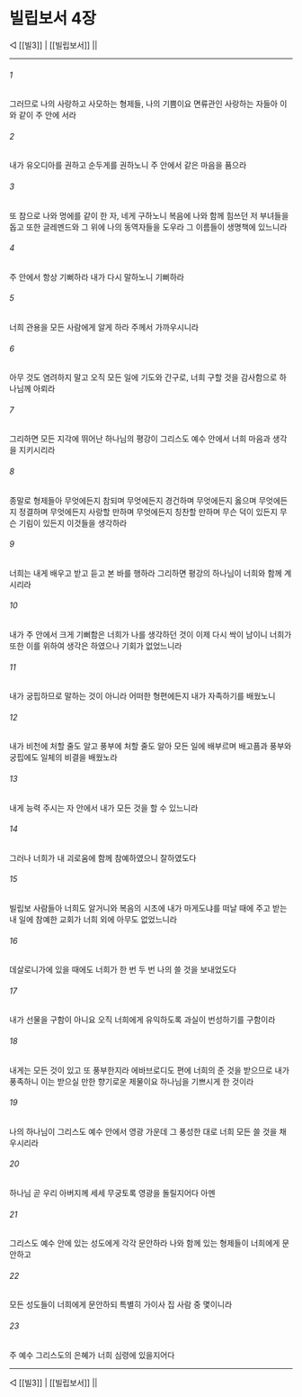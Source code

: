 # 빌립보서 4장

◁ [[빌3]] | [[빌립보서]] ||
***

###### 1
그러므로 나의 사랑하고 사모하는 형제들, 나의 기쁨이요 면류관인 사랑하는 자들아 이와 같이 주 안에 서라

###### 2
내가 유오디아를 권하고 순두게를 권하노니 주 안에서 같은 마음을 품으라

###### 3
또 참으로 나와 멍에를 같이 한 자, 네게 구하노니 복음에 나와 함께 힘쓰던 저 부녀들을 돕고 또한 글레멘드와 그 위에 나의 동역자들을 도우라 그 이름들이 생명책에 있느니라

###### 4
주 안에서 항상 기뻐하라 내가 다시 말하노니 기뻐하라

###### 5
너희 관용을 모든 사람에게 알게 하라 주께서 가까우시니라

###### 6
아무 것도 염려하지 말고 오직 모든 일에 기도와 간구로, 너희 구할 것을 감사함으로 하나님께 아뢰라

###### 7
그리하면 모든 지각에 뛰어난 하나님의 평강이 그리스도 예수 안에서 너희 마음과 생각을 지키시리라

###### 8
종말로 형제들아 무엇에든지 참되며 무엇에든지 경건하며 무엇에든지 옳으며 무엇에든지 정결하며 무엇에든지 사랑할 만하며 무엇에든지 칭찬할 만하며 무슨 덕이 있든지 무슨 기림이 있든지 이것들을 생각하라

###### 9
너희는 내게 배우고 받고 듣고 본 바를 행하라 그리하면 평강의 하나님이 너희와 함께 계시리라

###### 10
내가 주 안에서 크게 기뻐함은 너희가 나를 생각하던 것이 이제 다시 싹이 남이니 너희가 또한 이를 위하여 생각은 하였으나 기회가 없었느니라

###### 11
내가 궁핍하므로 말하는 것이 아니라 어떠한 형편에든지 내가 자족하기를 배웠노니

###### 12
내가 비천에 처할 줄도 알고 풍부에 처할 줄도 알아 모든 일에 배부르며 배고픔과 풍부와 궁핍에도 일체의 비결을 배웠노라

###### 13
내게 능력 주시는 자 안에서 내가 모든 것을 할 수 있느니라

###### 14
그러나 너희가 내 괴로움에 함께 참예하였으니 잘하였도다

###### 15
빌립보 사람들아 너희도 알거니와 복음의 시초에 내가 마게도냐를 떠날 때에 주고 받는 내 일에 참예한 교회가 너희 외에 아무도 없었느니라

###### 16
데살로니가에 있을 때에도 너희가 한 번 두 번 나의 쓸 것을 보내었도다

###### 17
내가 선물을 구함이 아니요 오직 너희에게 유익하도록 과실이 번성하기를 구함이라

###### 18
내게는 모든 것이 있고 또 풍부한지라 에바브로디도 편에 너희의 준 것을 받으므로 내가 풍족하니 이는 받으실 만한 향기로운 제물이요 하나님을 기쁘시게 한 것이라

###### 19
나의 하나님이 그리스도 예수 안에서 영광 가운데 그 풍성한 대로 너희 모든 쓸 것을 채우시리라

###### 20
하나님 곧 우리 아버지께 세세 무궁토록 영광을 돌릴지어다 아멘

###### 21
그리스도 예수 안에 있는 성도에게 각각 문안하라 나와 함께 있는 형제들이 너희에게 문안하고

###### 22
모든 성도들이 너희에게 문안하되 특별히 가이사 집 사람 중 몇이니라

###### 23
주 예수 그리스도의 은혜가 너희 심령에 있을지어다

***
◁ [[빌3]] | [[빌립보서]] ||
